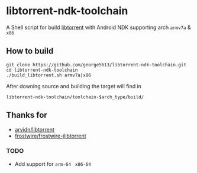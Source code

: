 # libtorrent-ndk-toolchain
A Shell script for build [libtorrent](https://github.com/arvidn/libtorrent) with Android NDK
supporting arch `armv7a` & `x86`

## How to build

```shell
git clone https://github.com/george5613/libtorrent-ndk-toolchain.git
cd libtorrent-ndk-toolchain
./build_libtorrent.sh armv7a|x86

```

After downing source and building the target will find in 

`libtorrent-ndk-toolchain/toolchain-$arch_type/build/`

## Thanks for

* [arvidn/libtorrent](https://github.com/arvidn/libtorrent)
* [frostwire/frostwire-jlibtorrent](https://github.com/frostwire/frostwire-jlibtorrent)

### TODO

* Add support for `arm-64`  ` x86-64`